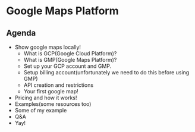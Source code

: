 # Google Maps Platform

## Agenda 

* Show google maps locally!
	* What is GCP(Google Cloud Platform)?
	* What is GMP(Google Maps Platform)?
	* Set up your GCP account and GMP.
	* Setup billing account(unfortunately we need to do this before using GMP)
	* API creation and restrictions
	* Your first google map!
* Pricing and how it works!
* Examples(some resources too)
* Some of my example
* Q&A
* Yay!